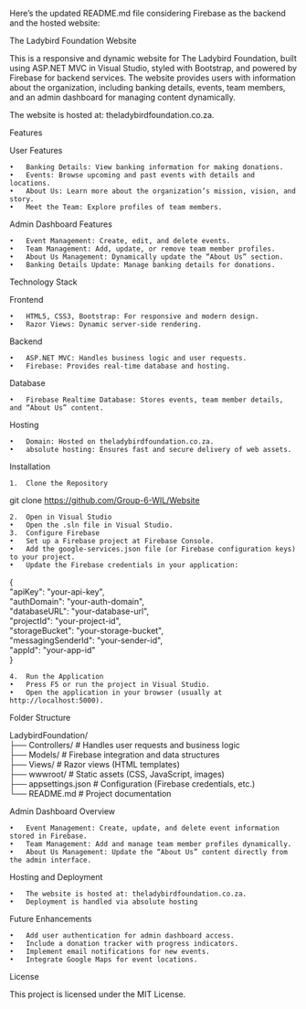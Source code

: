 Here’s the updated README.md file considering Firebase as the backend and the hosted website:

The Ladybird Foundation Website

This is a responsive and dynamic website for The Ladybird Foundation, built using ASP.NET MVC in Visual Studio, styled with Bootstrap, and powered by Firebase for backend services. The website provides users with information about the organization, including banking details, events, team members, and an admin dashboard for managing content dynamically.

The website is hosted at: theladybirdfoundation.co.za.

Features

User Features

	•	Banking Details: View banking information for making donations.
	•	Events: Browse upcoming and past events with details and locations.
	•	About Us: Learn more about the organization’s mission, vision, and story.
	•	Meet the Team: Explore profiles of team members.

Admin Dashboard Features

	•	Event Management: Create, edit, and delete events.
	•	Team Management: Add, update, or remove team member profiles.
	•	About Us Management: Dynamically update the “About Us” section.
	•	Banking Details Update: Manage banking details for donations.

Technology Stack

Frontend

	•	HTML5, CSS3, Bootstrap: For responsive and modern design.
	•	Razor Views: Dynamic server-side rendering.

Backend

	•	ASP.NET MVC: Handles business logic and user requests.
	•	Firebase: Provides real-time database and hosting.

Database

	•	Firebase Realtime Database: Stores events, team member details, and “About Us” content.

Hosting

	•	Domain: Hosted on theladybirdfoundation.co.za.
	•	absolute hosting: Ensures fast and secure delivery of web assets.

Installation

	1.	Clone the Repository

git clone https://github.com/Group-6-WIL/Website  


	2.	Open in Visual Studio
	•	Open the .sln file in Visual Studio.
	3.	Configure Firebase
	•	Set up a Firebase project at Firebase Console.
	•	Add the google-services.json file (or Firebase configuration keys) to your project.
	•	Update the Firebase credentials in your application:

{  
  "apiKey": "your-api-key",  
  "authDomain": "your-auth-domain",  
  "databaseURL": "your-database-url",  
  "projectId": "your-project-id",  
  "storageBucket": "your-storage-bucket",  
  "messagingSenderId": "your-sender-id",  
  "appId": "your-app-id"  
}  


	4.	Run the Application
	•	Press F5 or run the project in Visual Studio.
	•	Open the application in your browser (usually at http://localhost:5000).

Folder Structure

LadybirdFoundation/  
├── Controllers/       # Handles user requests and business logic  
├── Models/            # Firebase integration and data structures  
├── Views/             # Razor views (HTML templates)  
├── wwwroot/           # Static assets (CSS, JavaScript, images)  
├── appsettings.json   # Configuration (Firebase credentials, etc.)  
└── README.md          # Project documentation  

Admin Dashboard Overview

	•	Event Management: Create, update, and delete event information stored in Firebase.
	•	Team Management: Add and manage team member profiles dynamically.
	•	About Us Management: Update the “About Us” content directly from the admin interface.

Hosting and Deployment

	•	The website is hosted at: theladybirdfoundation.co.za.
	•	Deployment is handled via absolute hosting 


Future Enhancements

	•	Add user authentication for admin dashboard access.
	•	Include a donation tracker with progress indicators.
	•	Implement email notifications for new events.
	•	Integrate Google Maps for event locations.

License

This project is licensed under the MIT License.
